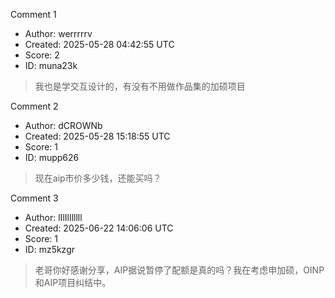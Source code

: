 Comment 1

- Author: werrrrrv
- Created: 2025-05-28 04:42:55 UTC
- Score: 2
- ID: muna23k

> 我也是学交互设计的，有没有不用做作品集的加硕项目

Comment 2

- Author: dCROWNb
- Created: 2025-05-28 15:18:55 UTC
- Score: 1
- ID: mupp626

> 现在aip市价多少钱，还能买吗？

Comment 3

- Author: lIlIlIlllll
- Created: 2025-06-22 14:06:06 UTC
- Score: 1
- ID: mz5kzgr

> 老哥你好感谢分享，AIP据说暂停了配额是真的吗？我在考虑申加硕，OINP和AIP项目纠结中。
